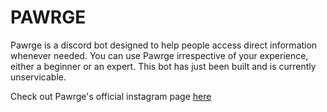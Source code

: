 # PAWRGE

Pawrge is a discord bot designed to help people access direct information whenever needed. You can use Pawrge irrespective of your experience, either a beginner or an expert.
This bot has just been built and is currently unservicable.

Check out Pawrge's official instagram page [here](https://www.instagram.com/pawrge)
